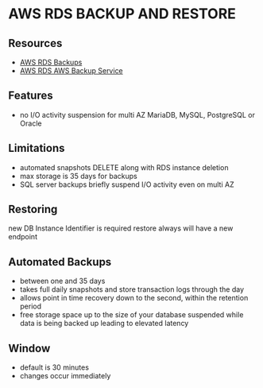 # AWS RDS BACKUP AND RESTORE

## Resources

- [AWS RDS Backups](https://docs.aws.amazon.com/AmazonRDS/latest/UserGuide/CHAP_CommonTasks.BackupRestore.html)
- [AWS RDS AWS Backup Service](https://docs.aws.amazon.com/AmazonRDS/latest/UserGuide/USER_WorkingWithAutomatedBackups.html#AutomatedBackups.AWSBackup)

## Features

- no I/O activity suspension for multi AZ MariaDB, MySQL, PostgreSQL or Oracle

## Limitations

- automated snapshots DELETE along with RDS instance deletion
- max storage is 35 days for backups
- SQL server backups briefly suspend I/O activity even on multi AZ

## Restoring
new DB Instance Identifier is required
restore always will have a new endpoint

## Automated Backups
- between one and 35 days
- takes full daily snapshots and store transaction logs through the day
- allows point in time recovery down to the second, within the retention period
- free storage space up to the size of your database
suspended while data is being backed up leading to elevated latency

## Window
- default is 30 minutes
- changes occur immediately
